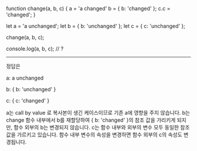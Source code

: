 function change(a, b, c) {
    a = 'a changed'
    b = { b: 'changed' };
    c.c = 'changed';
}

let a = 'a unchanged';
let b = { b: 'unchanged' };
let c = { c: 'unchanged' };

change(a, b, c);

console.log(a, b, c); // ?









***

정답은 

a: a unchanged

b: { b: 'unchanged' }

c: { c: 'changed' }

a는 call by value 로 복사본이 생긴 케이스이므로 기존 a에 영향을 주지 않습니다.
b는 change 함수 내부에서 b를 재할당하여 { b: 'changed' }의 참조 값을 가리키게 되지만, 함수 외부의 b는 변경되지 않습니다.
c는 함수 내부와 외부의 변수 모두 동일한 참조 값을 가르키고 있습니다. 함수 내부 변수의 속성을 변경하면 함수 외부의 c의 속성도 변경됩니다.
